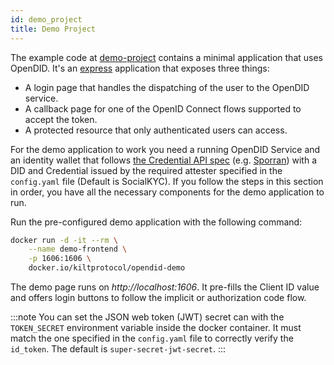 ```yaml
---
id: demo_project
title: Demo Project
---
```


The example code at [demo-project](https://github.com/KILTprotocol/opendid/tree/main/demo-project) contains a minimal application that uses OpenDID.
It's an [express](https://expressjs.com) application that exposes three things:

-   A login page that handles the dispatching of the user to the OpenDID service.
-   A callback page for one of the OpenID Connect flows supported to accept the token.
-   A protected resource that only authenticated users can access.

For the demo application to work you need a running OpenDID Service and an identity wallet that follows [the Credential API spec](https://github.com/KILTprotocol/spec-ext-credential-api) (e.g. [Sporran](https://www.sporran.org/)) with a DID and Credential issued by the required attester specified in the `config.yaml` file (Default is SocialKYC).
If you follow the steps in this section in order, you have all the necessary components for the demo application to run.

Run the pre-configured demo application with the following command:

```bash
docker run -d -it --rm \
    --name demo-frontend \
    -p 1606:1606 \
    docker.io/kiltprotocol/opendid-demo
```

The demo page runs on _http://localhost:1606_. It pre-fills the Client ID value and offers login buttons to follow the implicit or authorization code flow.

:::note
You can set the JSON web token (JWT) secret can with the `TOKEN_SECRET` environment variable inside the docker container. It must match
the one specified in the `config.yaml` file to correctly verify the `id_token`. The default is `super-secret-jwt-secret`.
:::
